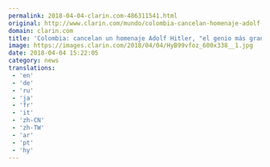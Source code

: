 ```yaml
---
permalink: 2018-04-04-clarin.com-486311541.html
original: http://www.clarin.com/mundo/colombia-cancelan-homenaje-adolf-hitler-genio-grande-siglo-xx_0_SJePwPGof.html
domain: clarin.com
title: 'Colombia: cancelan un homenaje Adolf Hitler, "el genio más grande del siglo XX"'
image: https://images.clarin.com/2018/04/04/HyB99vfoz_600x338__1.jpg
date: 2018-04-04 15:22:05
category: news
translations: 
 - 'en'
 - 'de'
 - 'ru'
 - 'ja'
 - 'fr'
 - 'it'
 - 'zh-CN'
 - 'zh-TW'
 - 'ar'
 - 'pt'
 - 'hy'
---
```


